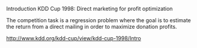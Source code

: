 Introduction
KDD Cup 1998: Direct marketing for profit optimization

The competition task is a regression problem where the goal is to estimate the return from a direct mailing in order to maximize donation profits.

http://www.kdd.org/kdd-cup/view/kdd-cup-1998/Intro
